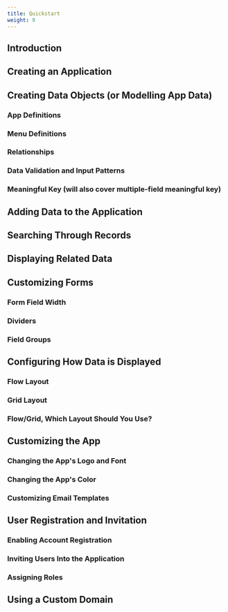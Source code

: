 ```yaml
---
title: Quickstart
weight: 9
---
```


## Introduction
## Creating an Application
## Creating Data Objects (or Modelling App Data)
### App Definitions
### Menu Definitions
### Relationships
### Data Validation and Input Patterns
### Meaningful Key (will also cover multiple-field meaningful key)
## Adding Data to the Application
## Searching Through Records
## Displaying Related Data
## Customizing Forms
### Form Field Width
### Dividers
### Field Groups
## Configuring How Data is Displayed
### Flow Layout
### Grid Layout
### Flow/Grid, Which Layout Should You Use?
## Customizing the App
### Changing the App's Logo and Font
### Changing the App's Color
### Customizing Email Templates
## User Registration and Invitation
### Enabling Account Registration
### Inviting Users Into the Application
### Assigning Roles
## Using a Custom Domain